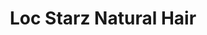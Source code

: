 ---
title: "Loc Starz Natural Hair"
url: /saint-louis-park/loc-starz-natural-hair/
shop: Friseur
---